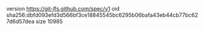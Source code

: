 version https://git-lfs.github.com/spec/v1
oid sha256:dbfd093efd3d566bf3ce18845545bc6295b06bafa43eb44cb77bc627d6d57dea
size 10985
